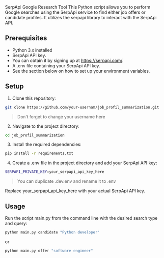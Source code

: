 SerpApi Google Research Tool
This Python script allows you to perform Google searches using the SerpApi service to find either job offers or candidate profiles. It utilizes the serpapi library to interact with the SerpApi API.

## Prerequisites
- Python 3.x installed
- SerpApi API key.
- You can obtain it by signing up at https://serpapi.com/.
- A .env file containing your SerpApi API key.
- See the section below on how to set up your environment variables.
## Setup
1. Clone this repository:
```bash
git clone https://github.com/your-usernam/job_profil_summarization.git
```
>Don't forget to change your username here
2. Navigate to the project directory:
```bash
cd job_profil_summarization
```
3. Install the required dependencies:
```bash
pip install -r requirements.txt
```
4. Create a .env file in the project directory and add your SerpApi API key:
```bash
SERPAPI_PRIVATE_KEY=your_serpapi_api_key_here
```
>You can duplicate .dev.env and rename it to .env

Replace your_serpapi_api_key_here with your actual SerpApi API key.

## Usage
Run the script main.py from the command line with the desired search type and query:

```bash
python main.py candidate "Python developer"
```

or 

```bash
python main.py offer "software engineer"
```

